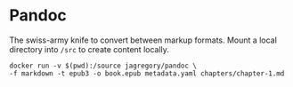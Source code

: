 # Pandoc

The swiss-army knife to convert between markup formats.
Mount a local directory into `/src` to create content locally.

```
docker run -v $(pwd):/source jagregory/pandoc \
-f markdown -t epub3 -o book.epub metadata.yaml chapters/chapter-1.md
```
